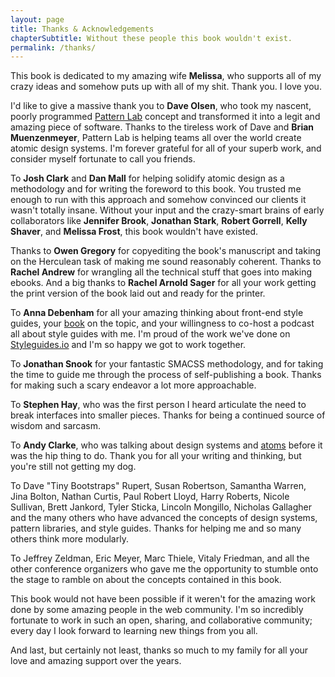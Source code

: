 ```yaml
---
layout: page
title: Thanks & Acknowledgements
chapterSubtitle: Without these people this book wouldn't exist.
permalink: /thanks/
---
```


This book is dedicated to my amazing wife __Melissa__, who supports all of my crazy ideas and somehow puts up with all of my shit. Thank you. I love you.

I'd like to give a massive thank you to __Dave Olsen__, who took my nascent, poorly programmed [Pattern Lab](https://patternlab.io) concept and transformed it into a legit and amazing piece of software. Thanks to the tireless work of Dave and __Brian Muenzenmeyer__, Pattern Lab is helping teams all over the world create atomic design systems. I'm forever grateful for all of your superb work, and consider myself fortunate to call you friends.

To __Josh Clark__ and __Dan Mall__ for helping solidify atomic design as a methodology and for writing the foreword to this book. You trusted me enough to run with this approach and somehow convinced our clients it wasn't totally insane. Without your input and the crazy-smart brains of early collaborators like __Jennifer Brook__, __Jonathan Stark__, __Robert Gorrell__, __Kelly Shaver__, and __Melissa Frost__, this book wouldn't have existed.

Thanks to __Owen Gregory__ for copyediting the book's manuscript and taking on the Herculean task of making me sound reasonably coherent. Thanks to __Rachel Andrew__ for wrangling all the technical stuff that goes into making ebooks. And a big thanks to __Rachel Arnold Sager__ for all your work getting the print version of the book laid out and ready for the printer.

To __Anna Debenham__ for all your amazing thinking about front-end style guides, your [book](https://maban.co.uk/projects/front-end-style-guides/) on the topic, and your willingness to co-host a podcast all about style guides with me. I'm proud of the work we've done on [Styleguides.io](https://styleguides.io/) and I'm so happy we got to work together.

To __Jonathan Snook__ for your fantastic SMACSS methodology, and for taking the time to guide me through the process of self-publishing a book. Thanks for making such a scary endeavor a lot more approachable.

To **Stephen Hay**, who was the first person I heard articulate the need to break interfaces into smaller pieces. Thanks for being a continued source of wisdom and sarcasm.

To __Andy Clarke__, who was talking about design systems and  [atoms](https://stuffandnonsense.co.uk/blog/about/an-extract-from-designing-atoms-and-elements) before it was the hip thing to do. Thank you for all your writing and thinking, but you're still not getting my dog.

To Dave "Tiny Bootstraps" Rupert, Susan Robertson, Samantha Warren, Jina Bolton, Nathan Curtis, Paul Robert Lloyd, Harry Roberts, Nicole Sullivan, Brett Jankord, Tyler Sticka, Lincoln Mongillo, Nicholas Gallagher and the many others who have advanced the concepts of design systems, pattern libraries, and style guides. Thanks for helping me and so many others think more modularly.

To Jeffrey Zeldman, Eric Meyer, Marc Thiele, Vitaly Friedman, and all the other conference organizers who gave me the opportunity to stumble onto the stage to ramble on about the concepts contained in this book.

This book would not have been possible if it weren't for the amazing work done by some amazing people in the web community. I'm so incredibly fortunate to work in such an open, sharing, and collaborative community; every day I look forward to learning new things from you all.

And last, but certainly not least, thanks so much to my family for all your love and amazing support over the years.
